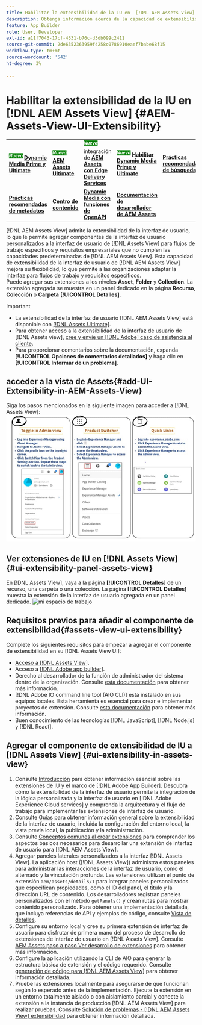 ```yaml
---
title: Habilitar la extensibilidad de la IU en  [!DNL AEM Assets View]
description: Obtenga información acerca de la capacidad de extensibilidad de la interfaz de usuario de  [!DNL AEM Assets View]. [!DNL AEM Assets View] UI permite agregar componentes de interfaz de usuario personalizados para satisfacer necesidades empresariales específicas.
feature: App Builder
role: User, Developer
exl-id: a11f7043-17cf-4331-b76c-d3db099c2411
source-git-commit: 2de6352363959f4258c0786910eaef7babe68f15
workflow-type: tm+mt
source-wordcount: '542'
ht-degree: 3%

---
```


# Habilitar la extensibilidad de la IU en [!DNL AEM Assets View] {#AEM-Assets-View-UI-Extensibility}

<table>
    <tr>
        <td>
            <sup style= "background-color:#008000; color:#FFFFFF; font-weight:bold"><i>Nuevo</i></sup> <a href="/help/assets/dynamic-media/dm-prime-ultimate.md"><b>Dynamic Media Prime y Ultimate</b></a>
        </td>
        <td>
            <sup style= "background-color:#008000; color:#FFFFFF; font-weight:bold"><i>Nuevo</i></sup> <a href="/help/assets/assets-ultimate-overview.md"><b>AEM Assets Ultimate</b></a>
        </td>
        <td>
            <sup style= "background-color:#008000; color:#FFFFFF; font-weight:bold"><i>Nueva</i></sup> integración de <a href="/help/assets/integrate-aem-assets-edge-delivery-services.md"><b>AEM Assets con Edge Delivery Services</b></a>
        </td>
          <td>
            <sup style= "background-color:#008000; color:#FFFFFF; font-weight:bold"><i>Nuevo</i></sup> <a href="/help/assets/dynamic-media/enable-dynamic-media-prime-and-ultimate.md"><b>Habilitar Dynamic Media Prime y Ultimate</b></a>
        </td>
        <td>
            <a href="/help/assets/search-best-practices.md"><b>Prácticas recomendadas de búsqueda</b></a>
        </td>
    </tr>
    <tr>
        <td>
            <a href="/help/assets/metadata-best-practices.md"><b>Prácticas recomendadas de metadatos</b></a>
        </td>
        <td>
            <a href="/help/assets/product-overview.md"><b>Centro de contenido</b></a>
        </td>
        <td>
            <a href="/help/assets/dynamic-media-open-apis-overview.md"><b>Dynamic Media con funciones de OpenAPI</b></a>
        </td>
        <td>
            <a href="https://developer.adobe.com/experience-cloud/experience-manager-apis/"><b>Documentación de desarrollador de AEM Assets</b></a>
        </td>
    </tr>
</table>

[!DNL AEM Assets View] admite la extensibilidad de la interfaz de usuario, lo que le permite agregar componentes de la interfaz de usuario personalizados a la interfaz de usuario de [!DNL Assets View] para flujos de trabajo específicos y requisitos empresariales que no cumplen las capacidades predeterminadas de [!DNL AEM Assets View]. Esta capacidad de extensibilidad de la interfaz de usuario de [!DNL AEM Assets View] mejora su flexibilidad, lo que permite a las organizaciones adaptar la interfaz para flujos de trabajo y requisitos específicos.\
Puede agregar sus extensiones a los niveles **Asset**, **Folder** y **Collection**. La extensión agregada se muestra en un panel dedicado en la página **Recurso**, **Colección** o **Carpeta** **[!UICONTROL Detalles]**.

>[!IMPORTANT]
>
> * La extensibilidad de la interfaz de usuario [!DNL AEM Assets View] está disponible con [[!DNL Assets Ultimate]](/help/assets/assets-ultimate-overview.md).
> * Para obtener acceso a la extensibilidad de la interfaz de usuario de [!DNL Assets view], [cree y envíe un  [!DNL Adobe] caso de asistencia al cliente](https://helpx.adobe.com/es/enterprise/using/support-for-experience-cloud.html).
> * Para proporcionar comentarios sobre la documentación, expanda **[!UICONTROL Opciones de comentarios detallados]** y haga clic en **[!UICONTROL Informar de un problema]**.

## <a id="1"></a> acceder a la vista de Assets{#add-UI-Extensibility-in-AEM-Assets-View}

Siga los pasos mencionados en la siguiente imagen para acceder a [!DNL Assets View]:
![iu de vista de recursos de acceso](/help/assets/assets/access-assets-view.jpg)

## Ver extensiones de IU en [!DNL Assets View] {#ui-extensibility-panel-assets-view}

En [!DNL Assets View], vaya a la página **[!UICONTROL Detalles]** de un recurso, una carpeta o una colección. La página **[!UICONTROL Detalles]** muestra la extensión de la interfaz de usuario agregada en un panel dedicado.
![mi espacio de trabajo](/help/assets/assets/my-workspace-assets-view3.png)

## Requisitos previos para añadir el componente de extensibilidad{#assets-view-ui-extensibility}

Complete los siguientes requisitos para empezar a agregar el componente de extensibilidad en su [!DNL Assets View UI]:

* [Acceso a [!DNL Assets View]](#1).
* Acceso a [[!DNL Adobe app builder]](https://developer.adobe.com/app-builder/docs/overview/).
* Derecho al desarrollador de la función de administrador del sistema dentro de la organización. Consulte [esta documentación](https://developer.adobe.com/uix/docs/guides/get-access/) para obtener más información.
* [!DNL Adobe IO command line tool (AIO CLI)] está instalado en sus equipos locales. Esta herramienta es esencial para crear e implementar proyectos de extensión. Consulte [esta documentación](https://developer.adobe.com/app-builder/docs/getting_started/#local-environment-set-up) para obtener más información.
* Buen conocimiento de las tecnologías [!DNL JavaScript], [!DNL Node.js] y [!DNL React].

## Agregar el componente de extensibilidad de IU a [!DNL Assets View] {#ui-extensibility-in-assets-view}

1. Consulte [Introducción](https://developer.adobe.com/uix/docs/getting-started/) para obtener información esencial sobre las extensiones de IU y el marco de [!DNL Adobe App Builder]. Descubra cómo la extensibilidad de la interfaz de usuario permite la integración de la lógica personalizada y la interfaz de usuario en [!DNL Adobe Experience Cloud services] y comprenda la arquitectura y el flujo de trabajo para implementar las extensiones de interfaz de usuario.
1. Consulte [Guías](https://developer.adobe.com/uix/docs/guides/) para obtener información general sobre la extensibilidad de la interfaz de usuario, incluida la configuración del entorno local, la vista previa local, la publicación y la administración.
1. Consulte [Conceptos comunes al crear extensiones](https://developer.adobe.com/uix/docs/services/aem-assets-view/api/commons/) para comprender los aspectos básicos necesarios para desarrollar una extensión de interfaz de usuario para [!DNL AEM Assets View].
1. Agregar paneles laterales personalizados a la interfaz [!DNL Assets View]. La aplicación host ([!DNL Assets View]) administra estos paneles para administrar las interacciones de la interfaz de usuario, como el alternado y la vinculación profunda. Las extensiones utilizan el punto de extensión `aem/assets/details/1` para integrar paneles personalizados que especifican propiedades, como el ID del panel, el título y la dirección URL de contenido. Los desarrolladores registran paneles personalizados con el método `getPanels()` y crean rutas para mostrar contenido personalizado. Para obtener una implementación detallada, que incluya referencias de API y ejemplos de código, consulte [Vista de detalles](https://developer.adobe.com/uix/docs/services/aem-assets-view/api/details-view/).
1. Configure su entorno local y cree su primera extensión de interfaz de usuario para disfrutar de primera mano del proceso de desarrollo de extensiones de interfaz de usuario en [!DNL Assets View]. Consulte [AEM Assets paso a paso Ver desarrollo de extensiones](https://developer.adobe.com/uix/docs/services/aem-assets-view/extension-development/) para obtener más información.
1. Configure la aplicación utilizando la CLI de AIO para generar la estructura básica de extensión y el código requerido. Consulte [generación de código para [!DNL AEM Assets View]](https://developer.adobe.com/uix/docs/services/aem-assets-view/code-generation/) para obtener información detallada.
1. Pruebe las extensiones localmente para asegurarse de que funcionan según lo esperado antes de la implementación. Ejecute la extensión en un entorno totalmente aislado o con aislamiento parcial y conecte la extensión a la instancia de producción [!DNL AEM Assets View] para realizar pruebas. Consulte [Solución de problemas - [!DNL AEM Assets View] extensibilidad](https://developer.adobe.com/uix/docs/services/aem-assets-view/debug/) para obtener información detallada.
